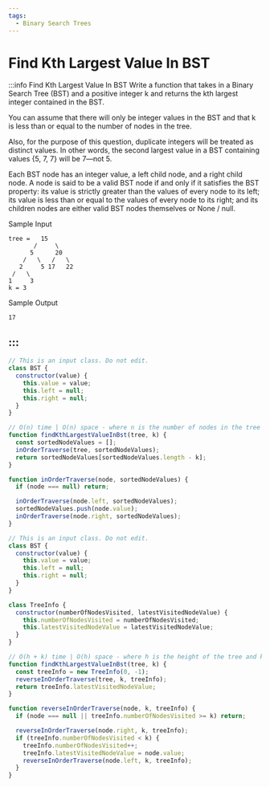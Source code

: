 ```yaml
---
tags:
  - Binary Search Trees
---
```


# Find Kth Largest Value In BST

:::info Find Kth Largest Value In BST
Write a function that takes in a Binary Search Tree (BST) and a positive integer k and returns the kth largest integer contained in the BST.

You can assume that there will only be integer values in the BST and that k is less than or equal to the number of nodes in the tree.

Also, for the purpose of this question, duplicate integers will be treated as distinct values. In other words, the second largest value in a BST containing values {5, 7, 7} will be 7—not 5.

Each BST node has an integer value, a left child node, and a right child node. A node is said to be a valid BST node if and only if it satisfies the BST property: its value is strictly greater than the values of every node to its left; its value is less than or equal to the values of every node to its right; and its children nodes are either valid BST nodes themselves or None / null.

Sample Input
```
tree =   15
       /     \
      5      20
    /   \   /   \
   2     5 17   22
 /   \         
1     3       
k = 3
```

Sample Output
```
17
```
:::
---

```js title="Solution 1"
// This is an input class. Do not edit.
class BST {
  constructor(value) {
    this.value = value;
    this.left = null;
    this.right = null;
  }
}

// O(n) time | O(n) space - where n is the number of nodes in the tree
function findKthLargestValueInBst(tree, k) {
  const sortedNodeValues = [];
  inOrderTraverse(tree, sortedNodeValues);
  return sortedNodeValues[sortedNodeValues.length - k];
}

function inOrderTraverse(node, sortedNodeValues) {
  if (node === null) return;

  inOrderTraverse(node.left, sortedNodeValues);
  sortedNodeValues.push(node.value);
  inOrderTraverse(node.right, sortedNodeValues);
}
```

```js title="Solution 2"
// This is an input class. Do not edit.
class BST {
  constructor(value) {
    this.value = value;
    this.left = null;
    this.right = null;
  }
}

class TreeInfo {
  constructor(numberOfNodesVisited, latestVisitedNodeValue) {
    this.numberOfNodesVisited = numberOfNodesVisited;
    this.latestVisitedNodeValue = latestVisitedNodeValue;
  }
}

// O(h + k) time | O(h) space - where h is the height of the tree and k is the input parameter
function findKthLargestValueInBst(tree, k) {
  const treeInfo = new TreeInfo(0, -1);
  reverseInOrderTraverse(tree, k, treeInfo);
  return treeInfo.latestVisitedNodeValue;
}

function reverseInOrderTraverse(node, k, treeInfo) {
  if (node === null || treeInfo.numberOfNodesVisited >= k) return;

  reverseInOrderTraverse(node.right, k, treeInfo);
  if (treeInfo.numberOfNodesVisited < k) {
    treeInfo.numberOfNodesVisited++;
    treeInfo.latestVisitedNodeValue = node.value;
    reverseInOrderTraverse(node.left, k, treeInfo);
  }
}
```
